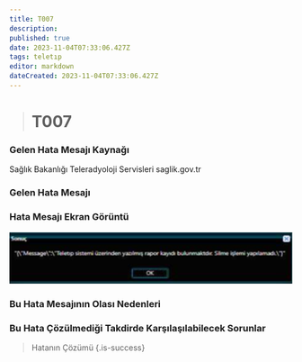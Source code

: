 ```yaml
---
title: T007
description: 
published: true
date: 2023-11-04T07:33:06.427Z
tags: teletıp
editor: markdown
dateCreated: 2023-11-04T07:33:06.427Z
---
```


> # T007 

### Gelen Hata Mesajı Kaynağı
Sağlık Bakanlığı Teleradyoloji Servisleri  saglik.gov.tr  

### Gelen Hata Mesajı 

### Hata Mesajı Ekran Görüntü

![t002.png](/hatagoruntu/t002.png)

### Bu Hata Mesajının Olası Nedenleri 


### Bu Hata Çözülmediği Takdirde Karşılaşılabilecek Sorunlar


> Hatanın Çözümü
{.is-success}
